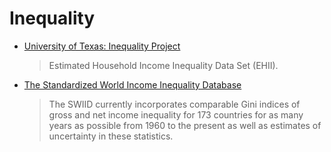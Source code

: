 Inequality
==============

- [University of Texas: Inequality Project](http://utip.gov.utexas.edu/data.html)
     >Estimated Household Income Inequality Data Set (EHII).

- [The Standardized World Income Inequality Database](http://myweb.uiowa.edu/fsolt/swiid/swiid.html)
     >The SWIID currently incorporates comparable Gini indices of gross and net income inequality for 173 countries for as many years as possible from 1960 to the present as well as estimates of uncertainty in these statistics.